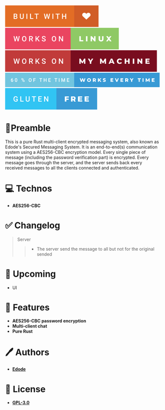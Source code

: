 ![built-with-love](img/built-with-love.svg?style=centerme)
![works-on-linux](img/works-on-linux.svg?style=centerme)
![works-on-my-machine](img/works-on-my-machine.svg?style=centerme)
![60-of-the-time-works-every-time](img/60-of-the-time-works-every-time.svg?style=centerme)
![gluten-free](img/gluten-free.svg?style=centerme)

# 🚩Preamble
This is a pure Rust multi-client encrypted messaging system, also known as Edode's Secured Messaging System.
It is an end-to-end(s) communication system using a AES256-CBC encryption model. Every single piece of message
(including the password verification part) is encrypted. Every message goes through the server, and the server sends back
every received messages to all the clients connected and authenticated.

# 💻 Technos
- **AES256-CBC**

# ✅ Changelog
> Server
>> - The server send the message to all but not for the original sended

# 📃 Upcoming
- UI 
 
# 📍 Features
- **AES256-CBC password encryption**
- **Multi-client chat**
- **Pure Rust**

# 🖊 Authors
- **[Edode](https://www.github.com/lisandro-git)**

# 📜 License
- **[GPL-3.0](https://choosealicense.com/licenses/gpl-3.0/)**
